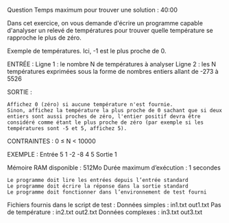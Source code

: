 
Question
Temps maximum pour trouver une solution : 40:00


Dans cet exercice, on vous demande d'écrire un programme capable d'analyser un relevé de températures pour trouver quelle température se rapproche le plus de zéro.


Exemple de températures. Ici, -1 est le plus proche de 0.

ENTRÉE :
Ligne 1 : le nombre N de températures à analyser
Ligne 2 : les N températures exprimées sous la forme de nombres entiers allant de -273 à 5526

SORTIE :

    Affichez 0 (zéro) si aucune température n'est fournie.
    Sinon, affichez la température la plus proche de 0 sachant que si deux entiers sont aussi proches de zéro, l'entier positif devra être considéré comme étant le plus proche de zéro (par exemple si les températures sont -5 et 5, affichez 5).


CONTRAINTES :
0 ≤ N < 10000

EXEMPLE :
Entrée
5
1 -2 -8 4 5
Sortie
1

Mémoire RAM disponible : 512Mo
Durée maximum d’exécution : 1 secondes

    Le programme doit lire les entrées depuis l’entrée standard
    Le programme doit écrire la réponse dans la sortie standard
    Le programme doit fonctionner dans l’environnement de test fourni

Fichiers fournis dans le script de test :
Données simples : in1.txt out1.txt
Pas de température : in2.txt out2.txt
Données complexes : in3.txt out3.txt